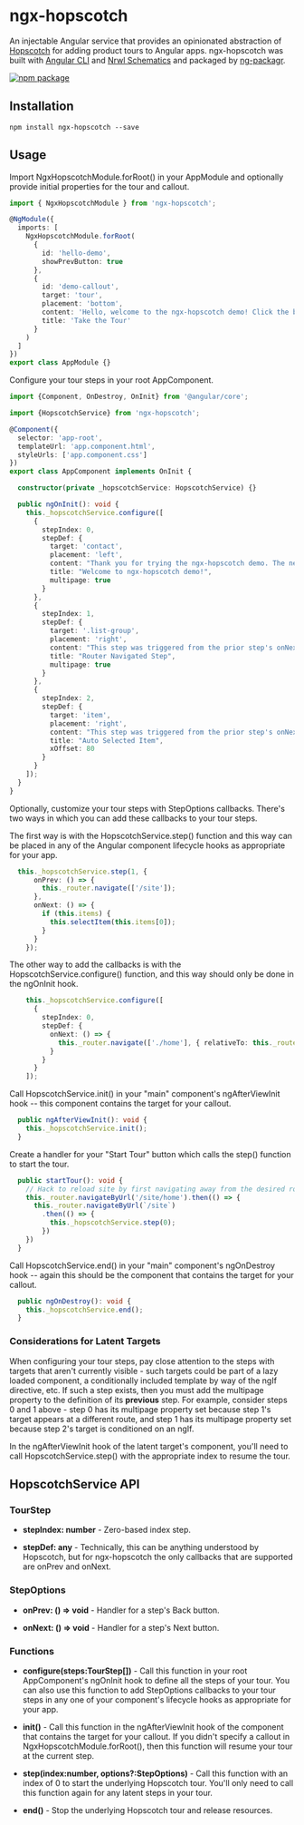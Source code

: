 # ngx-hopscotch

An injectable Angular service that provides an opinionated abstraction of [Hopscotch](https://github.com/linkedin/hopscotch) for adding product 
tours to Angular apps. ngx-hopscotch was built with [Angular CLI](https://github.com/angular/angular-cli) and [Nrwl Schematics](https://github.com/nrwl/nx) 
and packaged by [ng-packagr](https://github.com/dherges/ng-packagr).

[![npm package](https://img.shields.io/npm/v/ngx-hopscotch.svg?style=flat-square)](https://www.npmjs.com/package/ngx-hopscotch)

## Installation

```
npm install ngx-hopscotch --save
```

## Usage

Import NgxHopscotchModule.forRoot() in your AppModule and optionally provide initial properties for the tour and callout.

```typescript
import { NgxHopscotchModule } from 'ngx-hopscotch';

@NgModule({
  imports: [
    NgxHopscotchModule.forRoot(
      {
        id: 'hello-demo',
        showPrevButton: true
      },
      {
        id: 'demo-callout',
        target: 'tour',
        placement: 'bottom',
        content: 'Hello, welcome to the ngx-hopscotch demo! Click the bus icon to start the tour.',
        title: 'Take the Tour'
      }
    )
  ]
})
export class AppModule {}
```

Configure your tour steps in your root AppComponent.

```typescript
import {Component, OnDestroy, OnInit} from '@angular/core';

import {HopscotchService} from 'ngx-hopscotch';

@Component({
  selector: 'app-root',
  templateUrl: 'app.component.html',
  styleUrls: ['app.component.css']
})
export class AppComponent implements OnInit {

  constructor(private _hopscotchService: HopscotchService) {}

  public ngOnInit(): void {
    this._hopscotchService.configure([
      {
        stepIndex: 0,
        stepDef: {
          target: 'contact',
          placement: 'left',
          content: "Thank you for trying the ngx-hopscotch demo. The next step's target doesn't exist yet until you click the Next button.",
          title: "Welcome to ngx-hopscotch demo!",
          multipage: true
        }
      },
      {
        stepIndex: 1,
        stepDef: {
          target: '.list-group',
          placement: 'right',
          content: "This step was triggered from the prior step's onNext callback. The next step's target doesn't exist yet until you click the Next button.",
          title: "Router Navigated Step",
          multipage: true
        }
      },
      {
        stepIndex: 2,
        stepDef: {
          target: 'item',
          placement: 'right',
          content: "This step was triggered from the prior step's onNext callback. This is the last step, but you can click the Back button to return to the previous step.",
          title: "Auto Selected Item",
          xOffset: 80
        }
      }
    ]);
  }
}
```

Optionally, customize your tour steps with StepOptions callbacks. There's two ways in which you can add these callbacks to your tour steps.

The first way is with the HopscotchService.step() function and this way can be placed in any of the Angular component lifecycle hooks as appropriate for your app. 

```typescript
  this._hopscotchService.step(1, {
      onPrev: () => {
        this._router.navigate(['/site']);
      },
      onNext: () => {
        if (this.items) {
          this.selectItem(this.items[0]);
        }
      }
    });
```

The other way to add the callbacks is with the HopscotchService.configure() function, and this way should only be done in the ngOnInit hook.

```typescript
    this._hopscotchService.configure([
      {
        stepIndex: 0,
        stepDef: {
          onNext: () => {
            this._router.navigate(['./home'], { relativeTo: this._route });
          }
        }
      }
    ]);
```

Call HopscotchService.init() in your "main" component's ngAfterViewInit hook -- this component contains the target for your callout.

```typescript
  public ngAfterViewInit(): void {
    this._hopscotchService.init();
  }
```

Create a handler for your "Start Tour" button which calls the step() function to start the tour.

```typescript
  public startTour(): void {
    // Hack to reload site by first navigating away from the desired route.
    this._router.navigateByUrl('/site/home').then(() => {
      this._router.navigateByUrl(`/site`)
        .then(() => {
          this._hopscotchService.step(0);
        })
    })
  }
```

Call HopscotchService.end() in your "main" component's ngOnDestroy hook -- again this should be the component that contains the target for your callout.

```typescript
  public ngOnDestroy(): void {
    this._hopscotchService.end();
  }
```

### Considerations for Latent Targets

When configuring your tour steps, pay close attention to the steps with targets that aren't currently visible - such targets could be part of a lazy loaded component, 
a conditionally included template by way of the ngIf directive, etc. If such a step exists, then you must add the multipage property to the definition of its **previous** step. 
For example, consider steps 0 and 1 above - step 0 has its multipage property set because step 1's target appears at a different route, and step 1 has its multipage property set 
because step 2's target is conditioned on an ngIf.

In the ngAfterViewInit hook of the latent target's component, you'll need to call HopscotchService.step() with the appropriate index to resume the tour.

## HopscotchService API  

### TourStep

- **stepIndex: number** - Zero-based index step.

- **stepDef: any** - Technically, this can be anything understood by Hopscotch, but for ngx-hopscotch the only callbacks that are supported are onPrev and onNext.

### StepOptions

- **onPrev: () => void** - Handler for a step's Back button.

- **onNext: () => void** - Handler for a step's Next button.

### Functions

- **configure(steps:TourStep[])** - Call this function in your root AppComponent's ngOnInit hook to define all the steps of your tour. You can also use this function to add StepOptions 
callbacks to your tour steps in any one of your component's lifecycle hooks as appropriate for your app.

- **init()** - Call this function in the ngAfterViewInit hook of the component that contains the target for your callout. If you didn't specify a callout in NgxHopscotchModule.forRoot(), 
then this function will resume your tour at the current step.

- **step(index:number, options?:StepOptions)** - Call this function with an index of 0 to start the underlying Hopscotch tour. You'll only need to call this function again for any latent steps in your tour.

- **end()** - Stop the underlying Hopscotch tour and release resources.

